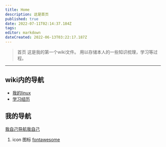 ```yaml
---
title: Home
description: 这是首页
published: true
date: 2022-07-11T02:14:37.184Z
tags: 
editor: markdown
dateCreated: 2022-06-13T03:22:17.187Z
---
```


> 首页
这是我的第一个wiki文件。
用以存储本人的一些知识梳理，学习等过程。

----

## wiki内的导航

- [我的linux](/mine-linux)
- [学习经历](/education)

## 我的导航
[我自己导航我自己](https://nav.xuqiudong.cn:88)
1. icon 图标 [fontawesome](https://fontawesome.com/v4/icons/)